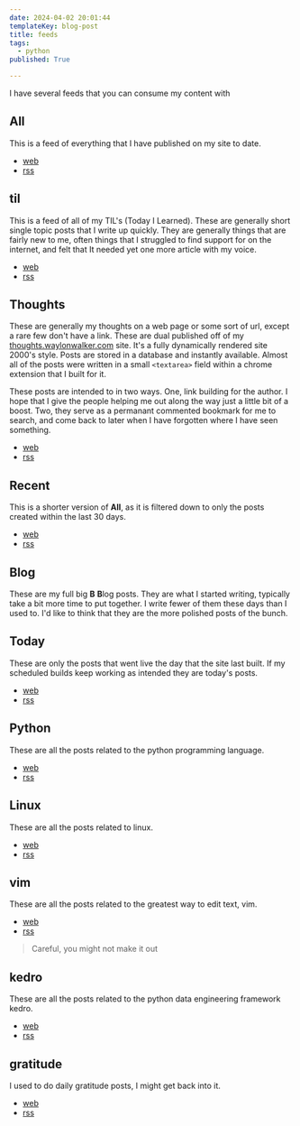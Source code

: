 ```yaml
---
date: 2024-04-02 20:01:44
templateKey: blog-post
title: feeds
tags:
  - python
published: True

---
```



I have several feeds that you can consume my content with

## All

This is a feed of everything that I have published on my site to date.

* [web](https://waylonwalker.com/published)
* [rss](https://waylonwalker.com/published/rss.xml)

## til

This is a feed of all of my TIL's (Today I Learned).  These are generally short
single topic posts that I write up quickly.  They are generally things that are
fairly new to me, often things that I struggled to find support for on the
internet, and felt that It needed yet one more article with my voice.

* [web](https://waylonwalker.com/til)
* [rss](https://waylonwalker.com/til/rss.xml)

## Thoughts

These are generally my thoughts on a web page or some sort of url, except a
rare few don't have a link.  These are dual published off of my
[thoughts.waylonwalker.com](https://thoughts.waylonwalker.com) site.  It's a
fully dynamically rendered site 2000's style.  Posts are stored in a database
and instantly available.  Almost all of the posts were written in a small
`<textarea>` field within a chrome extension that I built for it.

These posts are intended to in two ways.  One, link building for the author.  I
hope that I give the people helping me out along the way just a little bit of a
boost.  Two, they serve as a permanant commented bookmark for me to search, and
come back to later when I have forgotten where I have seen something.

* [web](https://waylonwalker.com/thoughts)
* [rss](https://waylonwalker.com/thoughts/rss.xml)

## Recent

This is a shorter version of **All**, as it is filtered down to only the posts
created within the last 30 days.

* [web](https://waylonwalker.com/recent)
* [rss](https://waylonwalker.com/recent/rss.xml)

## Blog

These are my full big **B** **B**log posts.  They are what I started writing,
typically take a bit more time to put together.  I write fewer of them these
days than I used to.  I'd like to think that they are the more polished posts
of the bunch.

## Today

These are only the posts that went live the day that the site last built.  If
my scheduled builds keep working as intended they are today's posts.

* [web](https://waylonwalker.com/today)
* [rss](https://waylonwalker.com/today/rss.xml)

## Python

These are all the posts related to the python programming language.

* [web](https://waylonwalker.com/python)
* [rss](https://waylonwalker.com/python/rss.xml)

## Linux

These are all the posts related to linux.

* [web](https://waylonwalker.com/linux)
* [rss](https://waylonwalker.com/linux/rss.xml)

## vim

These are all the posts related to the greatest way to edit text, vim.

* [web](https://waylonwalker.com/vim)
* [rss](https://waylonwalker.com/vim/rss.xml)

> Careful, you might not make it out

## kedro

These are all the posts related to the python data engineering framework kedro.

* [web](https://waylonwalker.com/kedro)
* [rss](https://waylonwalker.com/kedro/rss.xml)

## gratitude

I used to do daily gratitude posts, I might get back into it.

* [web](https://waylonwalker.com/gratitude)
* [rss](https://waylonwalker.com/gratitude/rss.xml)
